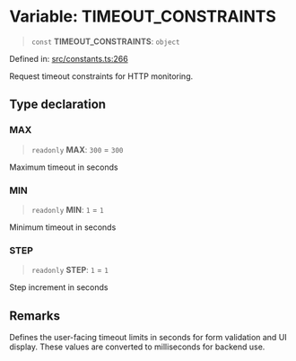 # Variable: TIMEOUT\_CONSTRAINTS

> `const` **TIMEOUT\_CONSTRAINTS**: `object`

Defined in: [src/constants.ts:266](https://github.com/Nick2bad4u/Uptime-Watcher/blob/main/src/constants.ts#L266)

Request timeout constraints for HTTP monitoring.

## Type declaration

### MAX

> `readonly` **MAX**: `300` = `300`

Maximum timeout in seconds

### MIN

> `readonly` **MIN**: `1` = `1`

Minimum timeout in seconds

### STEP

> `readonly` **STEP**: `1` = `1`

Step increment in seconds

## Remarks

Defines the user-facing timeout limits in seconds for form validation and UI
display. These values are converted to milliseconds for backend use.
